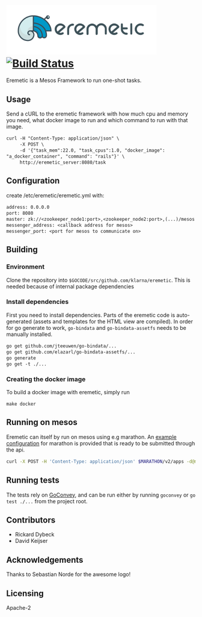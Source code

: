 # <img src="static/images/eremiteLOGO_02.png" width="400px" alt="Eremetic">[![Build Status][travis-image]](https://travis-ci.org/alde/eremetic)

Eremetic is a Mesos Framework to run one-shot tasks.

## Usage
Send a cURL to the eremetic framework with how much cpu and memory you need, what docker image to run and which command to run with that image.

    curl -H "Content-Type: application/json" \
         -X POST \
         -d '{"task_mem":22.0, "task_cpus":1.0, "docker_image": "a_docker_container", "command": "rails"}' \
         http://eremetic_server:8080/task

## Configuration
create /etc/eremetic/eremetic.yml with:

    address: 0.0.0.0
    port: 8080
    master: zk://<zookeeper_node1:port>,<zookeeper_node2:port>,(...)/mesos
    messenger_address: <callback address for mesos>
    messenger_port: <port for mesos to communicate on>

## Building

### Environment
Clone the repository into `$GOCODE/src/github.com/klarna/eremetic`.
This is needed because of internal package dependencies

### Install dependencies
First you need to install dependencies. Parts of the eremetic code is auto-generated (assets and templates for the HTML view are compiled). In order for go generate to work, `go-bindata` and `go-bindata-assetfs` needs to be manually installed.

    go get github.com/jteeuwen/go-bindata/...
    go get github.com/elazarl/go-bindata-assetfs/...
    go generate
    go get -t ./...

### Creating the docker image
To build a docker image with eremetic, simply run

    make docker

## Running on mesos

Eremetic can itself by run on mesos using e.g marathon. An
[example configuration](misc/eremetic.json) for marathon is provided that is
ready to be submitted through the api.

```bash
curl -X POST -H 'Content-Type: application/json' $MARATHON/v2/apps -d@misc/eremetic.json
```

## Running tests
The tests rely on [GoConvey](http://goconvey.co/), and can be run either by running `goconvey` or `go test ./...` from the project root.

## Contributors
- Rickard Dybeck
- David Keijser

## Acknowledgements
Thanks to Sebastian Norde for the awesome logo!

## Licensing
Apache-2

[travis-image]: https://travis-ci.org/alde/eremetic.svg
